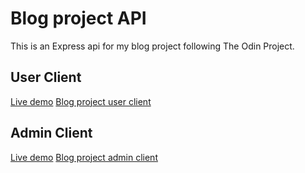 # Blog project API

This is an Express api for my blog project following The Odin Project.

## User Client

[Live demo](https://main--blog-project-client.netlify.app/)
[Blog project user client](https://github.com/eeeeaa/blog-project-client)

## Admin Client

[Live demo](https://blog-project-admin-app.netlify.app/)
[Blog project admin client](https://github.com/eeeeaa/blog-project-admin-app)
